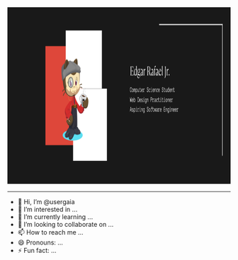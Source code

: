 <picture>
  <source media="(prefers-color-scheme: dark)" srcset="coverphoto.png" width="800" height="400">
  <source media="(prefers-color-scheme: light)" srcset="coverphoto.png" width="800" height="400">
  <img alt="cover photo" src="coverphoto.png" width="800" height="400">
</picture>


<hr>


- 👋 Hi, I’m @usergaia
- 👀 I’m interested in ...
- 🌱 I’m currently learning ...
- 💞️ I’m looking to collaborate on ...
- 📫 How to reach me ...
- 😄 Pronouns: ...
- ⚡ Fun fact: ...

<!---
usergaia/usergaia is a ✨ special ✨ repository because its `README.md` (this file) appears on your GitHub profile.
You can click the Preview link to take a look at your changes.
--->
